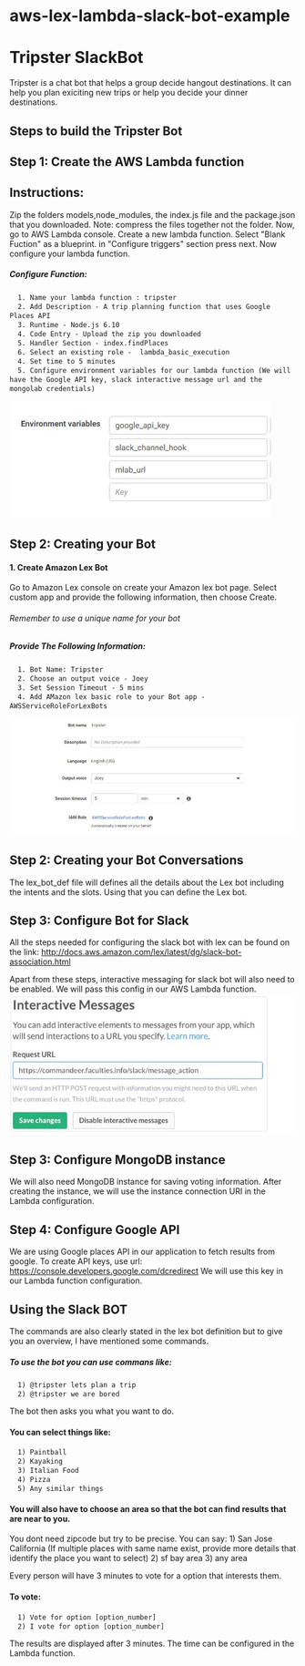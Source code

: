 # aws-lex-lambda-slack-bot-example

Tripster SlackBot 
==================

Tripster is a chat bot that helps a group decide hangout destinations.
It can help you plan exiciting new trips or help you decide your dinner destinations.

Steps to build the Tripster Bot 
---------------------------------

Step 1: Create the AWS Lambda function 
--------------------------------------

Instructions: 
-------------

Zip the folders models,node_modules, the index.js file and the package.json that you downloaded.
Note: compress the files together not the folder.
Now, go to AWS Lambda console. Create a new lambda function.
Select "Blank Fuction" as a blueprint. in "Configure triggers" section
press next. Now configure your lambda function.

##### Configure Function: 

      1. Name your lambda function : tripster
      2. Add Description - A trip planning function that uses Google Places API
      3. Runtime - Node.js 6.10
      4. Code Entry - Upload the zip you downloaded
      5. Handler Section - index.findPlaces
      6. Select an existing role -  lambda_basic_execution
      4. Set time to 5 minutes
      5. Configure environment variables for our lambda function (We will have the Google API key, slack interactive message url and the mongolab credentials)

![Lambda Config Screenshot](screenshots/Lambda1.JPG)


Step 2: Creating your Bot 
-------------------------


#### 1. Create Amazon Lex Bot 

Go to Amazon Lex console on create your Amazon lex bot page. Select
custom app and provide the following information, then choose Create.

###### Remember to use a unique name for your bot 

##### Provide The Following Information: 

      1. Bot Name: Tripster
      2. Choose an output voice - Joey
      3. Set Session Timeout - 5 mins
      4. Add AMazon lex basic role to your Bot app - AWSServiceRoleForLexBots

![Lex Config Screenshot](screenshots/Lex1.JPG)

Step 2: Creating your Bot Conversations 
---------------------------------------
The lex_bot_def file will defines all the details about the Lex bot including the intents and the slots.
Using that you can define the Lex bot.

Step 3: Configure Bot for Slack 
---------------------------------------

All the steps needed for configuring the slack bot with lex can be found on the link:
http://docs.aws.amazon.com/lex/latest/dg/slack-bot-association.html

Apart from these steps, interactive messaging for slack bot will also need to be enabled.
We will pass this config in our AWS Lambda function.
![Slack Interactive Messaging](screenshots/Slack1.JPG)

Step 3: Configure MongoDB instance 
---------------------------------------
We will also need MongoDB instance for saving voting information.
After creating the instance, we will use the instance connection URI in the Lambda configuration.


Step 4: Configure Google API 
---------------------------------------
We are using Google places API in our application to fetch results from google.
To create API keys, use url: https://console.developers.google.com/dcredirect
We will use this key in our Lambda function configuration.


Using the Slack BOT 
---------------------------------------
The commands are also clearly stated in the lex bot definition but to give you an overview,
I have mentioned some commands.

##### To use the bot you can use commans like:
      1) @tripster lets plan a trip
      2) @tripster we are bored

The bot then asks you what you want to do.

#### You can select things like:
      1) Paintball
      2) Kayaking
      3) Italian Food
      4) Pizza
      5) Any similar things

#### You will also have to choose an area so that the bot can find results that are near to you.
You dont need zipcode but try to be precise. You can say:
      1) San Jose California (If multiple places with same name exist, provide more details that identify the place you want to select)
      2) sf bay area
      3) any area

Every person will have 3 minutes to vote for a option that interests them.
#### To vote:
      1) Vote for option [option_number]
      2) I vote for option [option_number]

The results are displayed after 3 minutes. The time can be configured in the Lambda function.